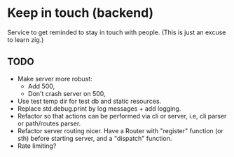 # Keep in touch (backend)

Service to get reminded to stay in touch with people.
(This is just an excuse to learn zig.)

## TODO
- Make server more robust:
  - Add 500,
  - Don't crash server on 500,
- Use test temp dir for test db and static resources.
- Replace std.debug.print by log messages + add logging.
- Refactor so that actions can be performed via cli or server, i.e, cli parser or path/routes parser.
- Refactor server routing nicer. Have a Router with "register" function (or sth) before starting server, and a "dispatch" function.
- Rate limiting?
